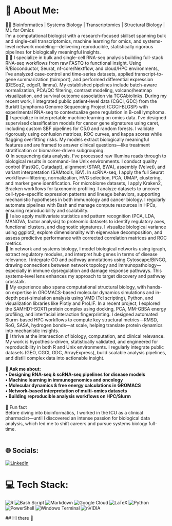 # 💫 About Me:
👨‍🔬 Bioinformatics | Systems Biology | Transcriptomics | Structural Biology | ML for Omics<br>I’m a computational biologist with a research-focused skillset spanning bulk and single-cell transcriptomics, machine learning for omics, and systems-level network modeling—delivering reproducible, statistically rigorous pipelines for biologically meaningful insights.<br>🔬 🔬 I specialize in bulk and single-cell RNA-seq analysis building full-stack RNA-seq workflows from raw FASTQ to functional insight. Using R/Bioconductor, Seurat, nf-core/Nextflow, and cloud/HPC environments, I’ve analyzed case-control and time-series datasets, applied transcript-to-gene summarization (tximport), and performed differential expression (DESeq2, edgeR, limma). My established pipelines include batch-aware normalization, PCA/QC filtering, contrast modeling, volcano/heatmap visualization, and survival outcome association via TCGAbiolinks. During my recent work, I integrated public patient-level data (CGCI, GDC) from the Burkitt Lymphoma Genome Sequencing Project (CGCI-BLGSP) with experimental RNA-seq to contextualize gene regulation in B-cell lymphoma.<br>🧠 I specialize in interpretable machine learning on omics data. I’ve designed supervised classification models for cancer gene signatures using caret, including custom SBF pipelines for C5.0 and random forests. I validate rigorously using confusion matrices, ROC curves, and kappa scores while flagging overfitting risks. My models extract biologically meaningful features and are framed to answer clinical questions—like treatment stratification or biomarker-driven subgrouping.<br>⚙️ In sequencing data analysis, I’ve processed raw Illumina reads through to biological results in command-line Unix environments. I conduct quality control (FastQC, Cutadapt), alignment (STAR, BWA), assembly (Velvet), and variant interpretation (SAMtools, IGV). In scRNA-seq, I apply the full Seurat workflow—filtering, normalization, HVG selection, PCA, UMAP, clustering, and marker gene identification. For microbiome datasets, I apply Kraken2, Bracken workflows for taxonomic profiling.  I analyze datasets to uncover cell-type–specific expression patterns and lineage behaviors, supporting mechanistic hypotheses in both immunology and cancer biology. I regularly automate pipelines with Bash and manage compute resources in HPCs, ensuring reproducibility and scalability.<br>🧪 I also apply multivariate statistics and pattern recognition (PCA, LDA, MANOVA, factor analysis) to proteomic datasets to identify regulatory axes, functional clusters, and diagnostic signatures. I visualize biological variance using ggplot2, explore dimensionality with eigenvalue decomposition, and assess predictive performance with corrected correlation matrices and ROC metrics.<br>🔗 In network and systems biology, I model biological networks using igraph, extract regulatory modules, and interpret hub genes in terms of disease relevance. I integrate GO and pathway annotations using Cytoscape/BiNGO, drawing connections between network topology and immunopathology—especially in immune dysregulation and damage response pathways. This systems-level lens enhances my approach to target discovery and pathway crosstalk.<br>🧬 My experience also spans computational structural biology, with hands-on expertise in GROMACS-based molecular dynamics simulations and in-depth post-simulation analysis using VMD (Tcl scripting), Python, and visualization libraries like Plotly and ProLIF. In a recent project, I explored the SAMHD1–SOX11 protein complex using docking, PCA, MM-GBSA energy profiling, and interfacial interaction fingerprinting. I designed automated Slurm-based HPC workflows to compute key structural metrics—RMSD, RoG, SASA, hydrogen bonds—at scale, helping translate protein dynamics into mechanistic insights.<br>📌 I thrive at the intersection of biology, computation, and clinical relevance. My work is hypothesis-driven, statistically validated, and engineered for reproducibility in both R and Unix environments. I regularly integrate public datasets (GEO, CGCI, GDC, ArrayExpress), build scalable analysis pipelines, and distill complex data into actionable insight.<br>________________________________________<br>💬 Ask me about:<br>•	Designing RNA-seq & scRNA-seq pipelines for disease models<br>•	Machine learning in immunogenomics and oncology<br>•	Molecular dynamics & free energy calculations in GROMACS<br>•	Network-based interpretation of multi-omics datasets<br>•	Building reproducible analysis workflows on HPC/Slurm<br>________________________________________<br>🎉 Fun fact<br>Before diving into bioinformatics, I worked in the ICU as a clinical pharmacist—until I discovered an intense passion for biological data analysis, which led me to shift careers and pursue systems biology full-time.<br><br>


## 🌐 Socials:
[![LinkedIn](https://img.shields.io/badge/LinkedIn-%230077B5.svg?logo=linkedin&logoColor=white)](https://linkedin.com/in/linkedin.com/in/fares-ibrahim-5872241a9) 

# 💻 Tech Stack:
![R](https://img.shields.io/badge/r-%23276DC3.svg?style=for-the-badge&logo=r&logoColor=white) ![Bash Script](https://img.shields.io/badge/bash_script-%23121011.svg?style=for-the-badge&logo=gnu-bash&logoColor=white) ![Markdown](https://img.shields.io/badge/markdown-%23000000.svg?style=for-the-badge&logo=markdown&logoColor=white) ![Google Cloud](https://img.shields.io/badge/GoogleCloud-%234285F4.svg?style=for-the-badge&logo=google-cloud&logoColor=white) ![LaTeX](https://img.shields.io/badge/latex-%23008080.svg?style=for-the-badge&logo=latex&logoColor=white) ![Python](https://img.shields.io/badge/python-3670A0?style=for-the-badge&logo=python&logoColor=ffdd54) ![PowerShell](https://img.shields.io/badge/PowerShell-%235391FE.svg?style=for-the-badge&logo=powershell&logoColor=white) ![Windows Terminal](https://img.shields.io/badge/Windows%20Terminal-%234D4D4D.svg?style=for-the-badge&logo=windows-terminal&logoColor=white) ![nVIDIA](https://img.shields.io/badge/nVIDIA-%2376B900.svg?style=for-the-badge&logo=nVIDIA&logoColor=white)

<!-- Proudly created with GPRM ( https://gprm.itsvg.in ) -->## Hi there 👋

<!--
**Fares77-a11y/Fares77-a11y** is a ✨ _special_ ✨ repository because its `README.md` (this file) appears on your GitHub profile.

Here are some ideas to get you started:

- 🔭 I’m currently working on ...
- 🌱 I’m currently learning ...
- 👯 I’m looking to collaborate on ...
- 🤔 I’m looking for help with ...
- 💬 Ask me about ...
- 📫 How to reach me: ...
- 😄 Pronouns: ...
- ⚡ Fun fact: ...
-->
